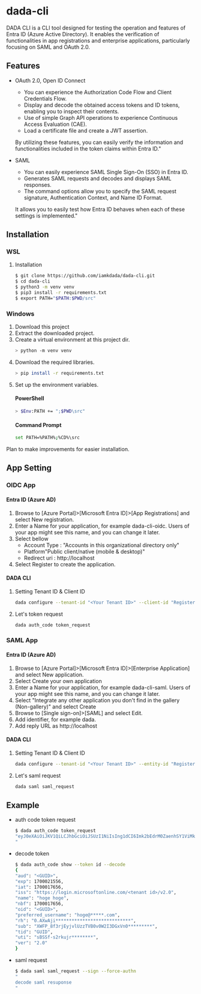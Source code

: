 # dada-cli

DADA CLI is a CLI tool designed for testing the operation and features of Entra ID (Azure Active Directory). It enables the verification of functionalities in app registrations and enterprise applications, particularly focusing on SAML and OAuth 2.0.


## Features

- OAuth 2.0, Open ID Connect
  - You can experience the Authorization Code Flow and Client Credentials Flow.
  - Display and decode the obtained access tokens and ID tokens, enabling you to inspect their contents.
  - Use of simple Graph API operations to experience Continuous Access Evaluation (CAE).
  - Load a certificate file and create a JWT assertion.
  
  By utilizing these features, you can easily verify the information and functionalities included in the token claims within Entra ID."

- SAML
  - You can easily experience SAML Single Sign-On (SSO) in Entra ID.
  - Generates SAML requests and decodes and displays SAML responses.
  - The command options allow you to specify the SAML request signature, Authentication Context, and Name ID Format.

  It allows you to easily test how Entra ID behaves when each of these settings is implemented."

## Installation

### WSL
  1. Installation
      ```bash
      $ git clone https://github.com/iamkdada/dada-cli.git
      $ cd dada-cli
      $ python3 -m venv venv
      $ pip3 install -r requirements.txt
      $ export PATH="$PATH:$PWD/src"
     ```

### Windows
   1. Download this project
   2. Extract the downloaded project.
   3. Create a virtual environment at this project dir.
      ```bash
      > python -m venv venv
      ```
   4. Download the required libraries.
      ```bash
      > pip install -r requirements.txt
      ```
   5. Set up the environment variables.
      #### PowerShell 
      ```bash
      > $Env:PATH += ";$PWD\src"
      ```
      #### Command Prompt
      ```bash
      set PATH=%PATH%;%CD%\src
      ```

   Plan to make improvements for easier installation.

## App Setting

### OIDC App
#### Entra ID (Azure AD)
   1. Browse to [Azure Portal]>[Microsoft Entra ID]>[App Registrations] and select New registration.
   2. Enter a Name for your application, for example dada-cli-oidc. Users of your app might see this name, and you can change it later.
   3. Select bellow
      - Account Type : "Accounts in this organizational directory only"
      - Platform"Public client/native (mobile & desktop)"
      - Redirect uri : http://localhost
   4. Select Register to create the application.

#### DADA CLI
   1. Setting Tenant ID & Client ID
      ```bash
      dada configure --tenant-id "<Your Tenant ID>" --client-id "Registered Application ID"
      ```
   2. Let's token request
      ```bash
      dada auth_code token_request
      ```

### SAML App
#### Entra ID (Azure AD)
   1. Browse to [Azure Portal]>[Microsoft Entra ID]>[Enterprise Application] and select New application.
   2. Select Create your own application
   3. Enter a Name for your application, for example dada-cli-saml. Users of your app might see this name, and you can change it later.
   4. Select "Integrate any other application you don't find in the gallery (Non-gallery)" and select Create
   5. Browse to [Single sign-on]>[SAML] and select Edit.
   6. Add identifier, for example dada.
   7. Add reply URL as http://localhost

#### DADA CLI
   1. Setting Tenant ID & Client ID
      ```bash
      dada configure --tenant-id "<Your Tenant ID>" --entity-id "Registered Application Entity ID"
      ```
   2. Let's saml request
      ```bash
      dada saml saml_request
      ```

## Example

- auth code token request
   ```bash
   $ dada auth_code token_request
   "eyJ0eXAiOiJKV1QiLCJhbGciOiJSUzI1NiIsIng1dCI6Imk2bEdrM0ZaenhSY1ViMkMzbkV~~~~~~~~~
   "
   ```

- decode token
   ```bash
   $ dada auth_code show --token id --decode
   {
   "aud": "<GUID>",
   "exp": 1700021556,
   "iat": 1700017656,
   "iss": "https://login.microsoftonline.com/<tenant id>/v2.0",
   "name": "hoge hoge",
   "nbf": 1700017656,
   "oid": "<GUID>",
   "preferred_username": "hoge@*****.com",
   "rh": "0.AXwAji****************************",
   "sub": "XWFP_8f3rjEyjvlUzzTVB0v0W2I3DGxVn0*********",
   "tid": "GUID",
   "uti": "sBSSf-s2rkujr********",
   "ver": "2.0"
   }
   ```

- saml request
   ```bash
   $ dada saml saml_request --sign --force-authn
   "
   decode saml resuponse
   "
   ```
